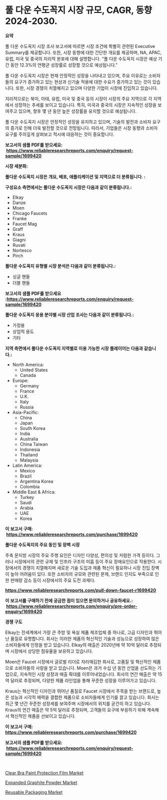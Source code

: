 <p><h1>풀 다운 수도꼭지 시장 규모, CAGR, 동향 2024-2030.</h1></p><p><strong>요약</strong></p>
<p><p>풀 다운 수도꼭지 시장 조사 보고서에 따르면 시장 조건에 특별히 관련된 Executive Summary를 제공합니다. 또한, 시장 동향에 대한 간단한 개요를 제공하며, NA, APAC, 유럽, 미국 및 중국의 지리적 분포에 대해 설명합니다. "풀 다운 수도꼭지 시장은 예상 기간 동안 12.3%의 연평균 성장률로 성장할 것으로 예상됩니다."</p><p>풀 다운 수도꼭지 시장은 현재 안정적인 성장을 나타내고 있으며, 주요 이유로는 소비자들의 요구가 증가하고 있는 현상과 신기술 적용에 대한 수요가 증가하고 있는 것이 있습니다. 또한, 시장 경쟁이 치열해지고 있으며 다양한 기업이 시장에 진입하고 있습니다.</p><p>지리적으로는 북미, 아태, 유럽, 미국 및 중국 등의 시장이 시장의 주요 지역으로 각 지역에서 성장하는 추세를 보이고 있습니다. 특히, 미국과 중국의 시장은 지속적인 성장을 보여주고 있으며, 향후 몇 년 동안 높은 성장률을 유지할 것으로 예상됩니다.</p><p>풀 다운 수도꼭지 시장은 안정적인 성장을 유지하고 있으며, 기술의 발전과 소비자 요구의 증가로 인해 더욱 발전할 것으로 전망됩니다. 따라서, 기업들은 시장 동향과 소비자 요구를 주의깊게 살펴보고 적시에 대응하는 것이 중요합니다.</p></p>
<p><strong>보고서의 샘플 PDF를 받으세요: &nbsp;<a href="https://www.reliableresearchreports.com/enquiry/request-sample/1699420">https://www.reliableresearchreports.com/enquiry/request-sample/1699420</a></strong></p>
<p><strong>시장 세분화:</strong></p>
<p><strong> 풀다운 수도꼭지 시장은 개요, 배포, 애플리케이션 및 지역으로 더 분류됩니다. :</strong></p>
<p><strong>구성요소 측면에서는 풀다운 수도꼭지 시장은 다음과 같이 분류됩니다.:</strong></p>
<p><ul><li>Elkay</li><li>Danze</li><li>Moen</li><li>Chicago Faucets</li><li>Franke</li><li>Faucet Mag</li><li>Graff</li><li>Kraus</li><li>Giagni</li><li>Ruvati</li><li>Nortesco</li><li>Pirch</li></ul></p>
<p><strong> 풀다운 수도꼭지 유형별 시장 분석은 다음과 같이 분류됩니다.:</strong></p>
<p><ul><li>싱글 핸들</li><li>더블 핸들</li></ul></p>
<p><strong>보고서의 샘플 PDF를 받으세요 :<a href="https://www.reliableresearchreports.com/enquiry/request-sample/1699420">https://www.reliableresearchreports.com/enquiry/request-sample/1699420</a></strong></p>
<p><strong> 풀다운 수도꼭지 응용 분야별 시장 산업 조사는 다음과 같이 분류됩니다.:</strong></p>
<p><ul><li>가정용</li><li>상업적 용도</li><li>기타</li></ul></p>
<p><strong>지역 측면에서 풀다운 수도꼭지 지역별로 이용 가능한 시장 플레이어는 다음과 같습니다.:</strong></p>
<p><ul>
    <li>
        North America:
        <ul>
            <li>United States</li>
            <li>Canada</li>
        </ul>
    </li>
    <li>
        Europe:
        <ul>
            <li>Germany</li>
            <li>France</li>
            <li>U.K.</li>
            <li>Italy</li>
            <li>Russia</li>
        </ul>
    </li>
    <li>
        Asia-Pacific:
        <ul>
            <li>China</li>
            <li>Japan</li>
            <li>South Korea</li>
            <li>India</li>
            <li>Australia</li>
            <li>China Taiwan</li>
            <li>Indonesia</li>
            <li>Thailand</li>
            <li>Malaysia</li>
        </ul>
    </li>
    <li>
        Latin America:
        <ul>
            <li>Mexico</li>
            <li>Brazil</li>
            <li>Argentina Korea</li>
            <li>Colombia</li>
        </ul>
    </li>
    <li>
        Middle East & Africa:
        <ul>
            <li>Turkey</li>
            <li>Saudi</li>
            <li>Arabia</li>
            <li>UAE</li>
            <li>Korea</li>
        </ul>
    </li>
    </ul></p>
<p><strong>이 보고서 구매: &nbsp;<a href="https://www.reliableresearchreports.com/purchase/1699420">https://www.reliableresearchreports.com/purchase/1699420</a></strong></p>
<p><strong>풀다운 수도꼭지의 주요 동인 및 장벽 시장</strong></p>
<p><p>주축 문지방 시장의 주요 주행 요인은 디자인 다양성, 편의성 및 저렴한 가격 등이다. 그러나 시장에서의 관련 규제 및 인프라 구조의 미흡 등이 주요 장애요인으로 작용한다. 시장에서의 경쟁이 치열해지며 새로운 기술 도입과 제품 혁신이 필요하나 시장 진입 장벽이 높아 어려움이 있다. 또한 소비자의 규모와 관련된 문제, 브랜드 인지도 부족으로 인한 판매량 감소 등이 시장에서의 주요 도전 과제다.</p></p>
<p><strong><a href="https://www.reliableresearchreports.com/pull-down-faucet-r1699420">https://www.reliableresearchreports.com/pull-down-faucet-r1699420</a></strong></p>
<p><strong>이 보고서를 구매하기 전에 궁금한 점이 있으면 문의하거나 공유하세요.: &nbsp;<a href="https://www.reliableresearchreports.com/enquiry/pre-order-enquiry/1699420">https://www.reliableresearchreports.com/enquiry/pre-order-enquiry/1699420</a></strong></p>
<p><strong>경쟁 구도</strong></p>
<p><p>Elkay는 전세계에서 가장 큰 주방 및 욕실 제품 제조업체 중 하나로, 고급 디자인과 뛰어난 품질로 유명합니다. 회사는 이러한 제품의 혁신적인 기술과 성능으로 성장하여 많은 소비자들에게 인정을 받고 있습니다. Elkay의 매출은 2020년에 약 10억 달러로 추정되며 시장에서 상당한 점유율을 보유하고 있습니다.</p><p>Moen은 Faucet 시장에서 글로벌 리더로 자리매김한 회사로, 고품질 및 혁신적인 제품으로 소비자들의 사랑을 받고 있습니다. Moen은 과거 수십 년 동안 산업을 선도하는 기업으로, 지속적인 시장 성장과 매출 확대를 이루어내었습니다. 회사의 연간 매출은 약 15억 달러로 추정되며, 다양한 제품 라인업을 통해 꾸준한 성장을 이루어가고 있습니다.</p><p>Kraus는 혁신적인 디자인과 뛰어난 품질로 Faucet 시장에서 주목을 받는 브랜드로, 높은 성능과 시각적 매력을 결합한 제품으로 소비자들에게 인기를 끌고 있습니다. 회사는 최근 몇 년간 꾸준한 성장세를 보여주며 시장에서의 위치를 굳건히 하고 있습니다. Kraus의 연간 매출은 약 5억 달러로 추정되며, 고객들의 요구에 부응하기 위해 계속해서 혁신적인 제품을 선보이고 있습니다.</p></p>
<p><strong>이 보고서 구매: &nbsp; <a href="https://www.reliableresearchreports.com/purchase/1699420">https://www.reliableresearchreports.com/purchase/1699420</a></strong></p>
<p><strong>보고서의 샘플 PDF를 받으세요: &nbsp;<a href="https://www.reliableresearchreports.com/enquiry/request-sample/1699420">https://www.reliableresearchreports.com/enquiry/request-sample/1699420</a></strong><strong></strong></p>
<p>&nbsp;</p>
<p><p><a href="https://www.linkedin.com/pulse/clear-bra-paint-protection-film-market-size-growth-segmentation-apkhf?trackingId=7PxrSlvbMjLAiYrZPY%2BQzA%3D%3D">Clear Bra Paint Protection Film Market</a></p><p><a href="https://www.linkedin.com/pulse/expanded-graphite-powder-market-research-report-provides-thorough-tmg6f?trackingId=cHBvoTy6qP8drikaRbBidA%3D%3D">Expanded Graphite Powder Market</a></p><p><a href="https://www.linkedin.com/pulse/reusable-packaging-market-research-report-its-history-jt6wc?trackingId=o6dKqkni8nCOr4NI1iivpA%3D%3D">Reusable Packaging Market</a></p></p>